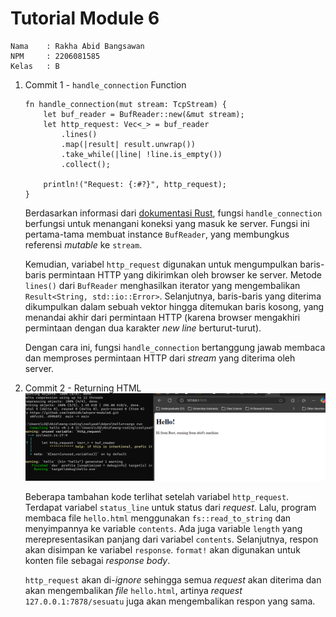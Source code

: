# Tutorial Module 6

```
Nama    : Rakha Abid Bangsawan
NPM     : 2206081585
Kelas   : B
```

1. Commit 1 - `handle_connection` Function

   ```
   fn handle_connection(mut stream: TcpStream) {
       let buf_reader = BufReader::new(&mut stream);
       let http_request: Vec<_> = buf_reader
           .lines()
           .map(|result| result.unwrap())
           .take_while(|line| !line.is_empty())
           .collect();

       println!("Request: {:#?}", http_request);
   }
   ```

   Berdasarkan informasi dari [dokumentasi Rust](https://doc.rust-lang.org/book/ch20-01-single-threaded.html), fungsi `handle_connection` berfungsi untuk menangani koneksi yang masuk ke server. Fungsi ini pertama-tama membuat instance `BufReader`, yang membungkus referensi *mutable* ke `stream`.

    Kemudian, variabel `http_request` digunakan untuk mengumpulkan baris-baris permintaan HTTP yang dikirimkan oleh browser ke server. Metode `lines()` dari `BufReader` menghasilkan iterator yang mengembalikan `Result<String, std::io::Error>`. Selanjutnya, baris-baris yang diterima dikumpulkan dalam sebuah vektor hingga ditemukan baris kosong, yang menandai akhir dari permintaan HTTP (karena browser mengakhiri permintaan dengan dua karakter *new line* berturut-turut).

    Dengan cara ini, fungsi `handle_connection` bertanggung jawab membaca dan memproses permintaan HTTP dari *stream* yang diterima oleh server.


2. Commit 2 - Returning HTML
    ![alt text](image.png)

    Beberapa tambahan kode terlihat setelah variabel `http_request`. Terdapat variabel `status_line` untuk status dari *request*. Lalu, program membaca file `hello.html` menggunakan `fs::read_to_string` dan menyimpannya ke variable `contents`. Ada juga variable `length` yang merepresentasikan panjang dari variabel `contents`. Selanjutnya, respon akan disimpan ke variabel `response`. `format!` akan digunakan untuk konten file sebagai *response body*. 

    `http_request` akan di-*ignore* sehingga semua *request* akan diterima dan akan mengembalikan *file* `hello.html`, artinya *request* `127.0.0.1:7878/sesuatu` juga akan mengembalikan respon yang sama.